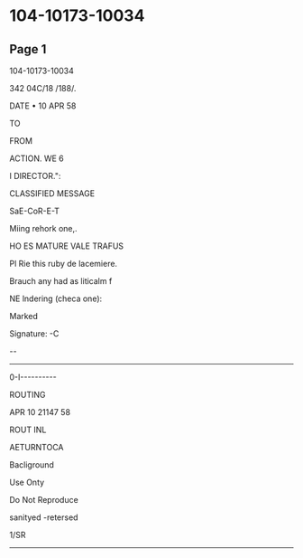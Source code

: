 # 104-10173-10034

## Page 1

104-10173-10034

342 04C/18 /188/.

DATE • 10 APR 58

TO

FROM

ACTION. WE 6

I DIRECTOR.":

CLASSIFIED MESSAGE

SaE-CoR-E-T

Miing rehork one,.

HO ES MATURE VALE TRAFUS

Pl Rie this ruby de lacemiere.

Brauch any had as liticalm f

NE lndering (checa one):

Marked

Signature: -C

--

--------

0-I----------

ROUTING

APR 10 21147 58

ROUT INL

AETURNTOCA

Bacliground

Use Onty

Do Not Reproduce

sanityed -retersed

1/SR

---

